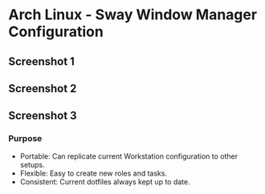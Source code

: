 # Arch Linux - Sway Window Manager Configuration

## Screenshot 1

## Screenshot 2

## Screenshot 3

### Purpose

* Portable: Can replicate current Workstation configuration to other setups.
* Flexible: Easy to create new roles and tasks.
* Consistent: Current dotfiles always kept up to date.